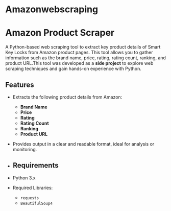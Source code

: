 # Amazonwebscraping
# Amazon Product Scraper

A Python-based web scraping tool to extract key product details of Smart Key Locks from Amazon product pages. This tool allows you to gather information such as the brand name, price, rating, rating count, ranking, and product URL.This tool was developed as a **side project** to explore web scraping techniques and gain hands-on experience with Python.

## Features
- Extracts the following product details from Amazon:
  - **Brand Name**
  - **Price**
  - **Rating**
  - **Rating Count**
  - **Ranking**
  - **Product URL**
- Provides output in a clear and readable format, ideal for analysis or monitoring.

- ## Requirements
- Python 3.x
- Required Libraries:
  - `requests`
  - `BeautifulSoup4`
